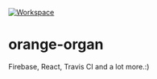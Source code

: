[![Workspace](https://codenvy.io/factory/resources/codenvy-contribute.svg)]([![Workspace](https://codenvy.io/factory/resources/codenvy-contribute.svg)](https://codenvy.io/f?id=factorycdmlspp4x6x0vss3))

# orange-organ
Firebase, React, Travis CI and a lot more.:)
